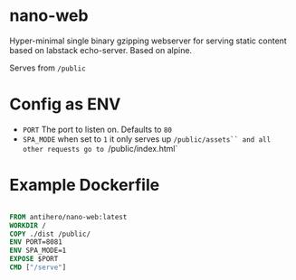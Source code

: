 # nano-web

Hyper-minimal single binary gzipping webserver for serving static content based on labstack echo-server. Based on alpine.

Serves from `/public`

# Config as ENV

- `PORT` The port to listen on. Defaults to `80`
- `SPA_MODE` when set to `1` it only serves up ` /public/assets`` and all other requests go to  `/public/index.html`

# Example Dockerfile

```Dockerfile

FROM antihero/nano-web:latest
WORKDIR /
COPY ./dist /public/
ENV PORT=8081
ENV SPA_MODE=1
EXPOSE $PORT
CMD ["/serve"]

```
